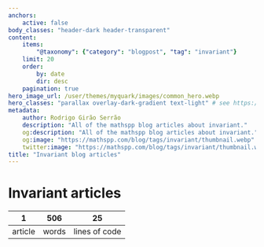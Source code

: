 ```yaml
---
anchors:
    active: false
body_classes: "header-dark header-transparent"
content:
    items:
        "@taxonomy": {"category": "blogpost", "tag": "invariant"}
    limit: 20
    order:
        by: date
        dir: desc
    pagination: true
hero_image_url: /user/themes/myquark/images/common_hero.webp
hero_classes: "parallax overlay-dark-gradient text-light" # see https://demo.getgrav.org/blog-skeleton/blog/hero-classes
metadata:
    author: Rodrigo Girão Serrão
    description: "All of the mathspp blog articles about invariant."
    og:description: "All of the mathspp blog articles about invariant."
    og:image: "https://mathspp.com/blog/tags/invariant/thumbnail.webp"
    twitter:image: "https://mathspp.com/blog/tags/invariant/thumbnail.webp"
title: "Invariant blog articles"
---
```


# Invariant articles


<table class="stats-table">
    <thead>
        <tr>
            <th style="text-align: center;">1</th>
            <th style="text-align: center;">506</th>
            <th style="text-align: center;">25</th>
        </tr>
    </thead>
    <tbody>
        <tr>
            <td style="text-align: center;">article</td>
            <td style="text-align: center;">words</td>
            <td style="text-align: center;">lines of code</td>
        </tr>
    </tbody>
</table>